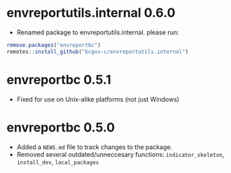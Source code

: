 # envreportutils.internal 0.6.0

* Renamed package to envreportutils.internal. please run:

```r
remove.packages("envreportbc")
remotes::install_github("bcgov-c/envreportutils.internal")
```

# envreportbc 0.5.1

* Fixed for use on Unix-alike platforms (not just Windows)

# envreportbc 0.5.0

* Added a `NEWS.md` file to track changes to the package.
* Removed several outdated/unneccesary functions: `indicator_skeleton`, `install_dev`, `local_packages`

